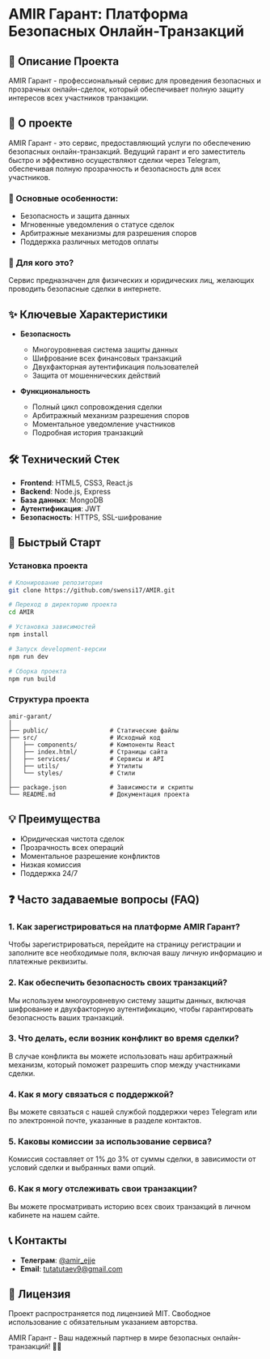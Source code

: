 # AMIR Гарант: Платформа Безопасных Онлайн-Транзакций

## 📌 Описание Проекта
AMIR Гарант - профессиональный сервис для проведения безопасных и прозрачных онлайн-сделок, который обеспечивает полную защиту интересов всех участников транзакции.

## 📖 О проекте
AMIR Гарант - это сервис, предоставляющий услуги по обеспечению безопасных онлайн-транзакций. Ведущий гарант и его заместитель быстро и эффективно осуществляют сделки через Telegram, обеспечивая полную прозрачность и безопасность для всех участников.

### 🌟 Основные особенности:
- Безопасность и защита данных
- Мгновенные уведомления о статусе сделок
- Арбитражные механизмы для разрешения споров
- Поддержка различных методов оплаты

### 💼 Для кого это?
Сервис предназначен для физических и юридических лиц, желающих проводить безопасные сделки в интернете.

## ✨ Ключевые Характеристики
- **Безопасность**
  - Многоуровневая система защиты данных
  - Шифрование всех финансовых транзакций
  - Двухфакторная аутентификация пользователей
  - Защита от мошеннических действий

- **Функциональность**
  - Полный цикл сопровождения сделки
  - Арбитражный механизм разрешения споров
  - Моментальное уведомление участников
  - Подробная история транзакций

## 🛠️ Технический Стек
- **Frontend**: HTML5, CSS3, React.js
- **Backend**: Node.js, Express
- **База данных**: MongoDB
- **Аутентификация**: JWT
- **Безопасность**: HTTPS, SSL-шифрование

## 🚀 Быстрый Старт
### Установка проекта
```bash
# Клонирование репозитория
git clone https://github.com/swensi17/AMIR.git

# Переход в директорию проекта
cd AMIR

# Установка зависимостей
npm install

# Запуск development-версии
npm run dev

# Сборка проекта
npm run build
```

### Структура проекта
```
amir-garant/
│
├── public/                 # Статические файлы
├── src/                    # Исходный код
│   ├── components/         # Компоненты React
│   ├── index.html/         # Страницы сайта
│   ├── services/           # Сервисы и API
│   ├── utils/              # Утилиты
│   └── styles/             # Стили
│
├── package.json            # Зависимости и скрипты
└── README.md               # Документация проекта
```

## 💡 Преимущества
- Юридическая чистота сделок
- Прозрачность всех операций
- Моментальное разрешение конфликтов
- Низкая комиссия
- Поддержка 24/7

## ❓ Часто задаваемые вопросы (FAQ)

### 1. Как зарегистрироваться на платформе AMIR Гарант?
Чтобы зарегистрироваться, перейдите на страницу регистрации и заполните все необходимые поля, включая вашу личную информацию и платежные реквизиты.

### 2. Как обеспечить безопасность своих транзакций?
Мы используем многоуровневую систему защиты данных, включая шифрование и двухфакторную аутентификацию, чтобы гарантировать безопасность ваших транзакций.

### 3. Что делать, если возник конфликт во время сделки?
В случае конфликта вы можете использовать наш арбитражный механизм, который поможет разрешить спор между участниками сделки.

### 4. Как я могу связаться с поддержкой?
Вы можете связаться с нашей службой поддержки через Telegram или по электронной почте, указанные в разделе контактов.

### 5. Каковы комиссии за использование сервиса?
Комиссия составляет от 1% до 3% от суммы сделки, в зависимости от условий сделки и выбранных вами опций.

### 6. Как я могу отслеживать свои транзакции?
Вы можете просматривать историю всех своих транзакций в личном кабинете на нашем сайте.

## 📞 Контакты
- **Телеграм**: [@amir_ejje](https://t.me/amir_ejje)
- **Email**: tutatutaev9@gmail.com

## 📄 Лицензия
Проект распространяется под лицензией MIT. Свободное использование с обязательным указанием авторства.

AMIR Гарант - Ваш надежный партнер в мире безопасных онлайн-транзакций! 💼🤝
